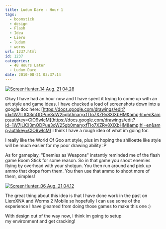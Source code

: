 ```yaml
---
title: Ludum Dare - Hour 1
tags:
  - boomstick
  - design
  - Flash
  - Idea
  - Liero
  - ludum
  - worms
url: 1237.html
id: 1237
categories:
  - 48 Hours Later
  - Ludum Dare
date: 2010-08-21 03:37:14
---
```


[![](https://mikecann.co.uk/wp-content/uploads/2010/08/ScreenHunter_14-Aug.-21-04.28-1024x458.gif "ScreenHunter_14 Aug. 21 04.28")](https://mikecann.co.uk/wp-content/uploads/2010/08/ScreenHunter_14-Aug.-21-04.28.gif)

Okay I have had an hour now and I have spent it trying to come up with an art style and game ideas. I have chucked a load of screenshots down into a google doc here: [https://docs.google.com/drawings/edit?id=1W7ILlCI3mODPue3oW25gb0maryxfTIo7XZRv8XlXbHM&amp;hl=en&amp;authkey=CIO9wIcM](https://docs.google.com/drawings/edit?id=1W7ILlCI3mODPue3oW25gb0maryxfTIo7XZRv8XlXbHM&amp;hl=en&amp;authkey=CIO9wIcM) I think I have a rough idea of what im going for.
<!-- more -->
I really like the World Of Goo art style, plus im hoping the shilloette like style will be much easier for my poor drawing ability :P

As for gameplay, "Enemies as Weapons" instantly reminded me of the flash game Boom Stick for some reason. So in that game you shoot enemies flying by overhead with your shotgun. You then run around and pick up ammo that drops from them. You then use that ammo to shoot more of them, simples!

[![](https://mikecann.co.uk/wp-content/uploads/2010/08/ScreenHunter_06-Aug.-21-04.12.gif "ScreenHunter_06 Aug. 21 04.12")](https://mikecann.co.uk/wp-content/uploads/2010/08/ScreenHunter_06-Aug.-21-04.12.gif)

The great thing about this idea is that I have done work in the past on LieroXNA and Worms 2 Mobile so hopefully I can use some of the experience I have gleamed from doing those games to make this one :)

With design out of the way now, I think im going to setup my environment and get cracking!
